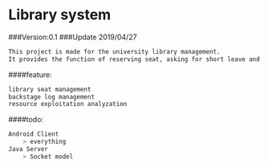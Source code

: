 # Library system
###Version:0.1
###Update 2019/04/27
```sh 
This project is made for the university library management.
It provides the function of reserving seat, asking for short leave and giving up seat.
```
####feature:
```sh 
library seat management
backstage log management
resource exploitation analyzation
```
####todo:
```sh
Android Client
    > everything
Java Server
    > Socket model
```